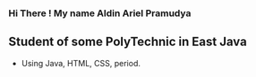 ### Hi There ! My name Aldin Ariel Pramudya

## Student of some PolyTechnic in East Java
- Using Java, HTML, CSS, period.
